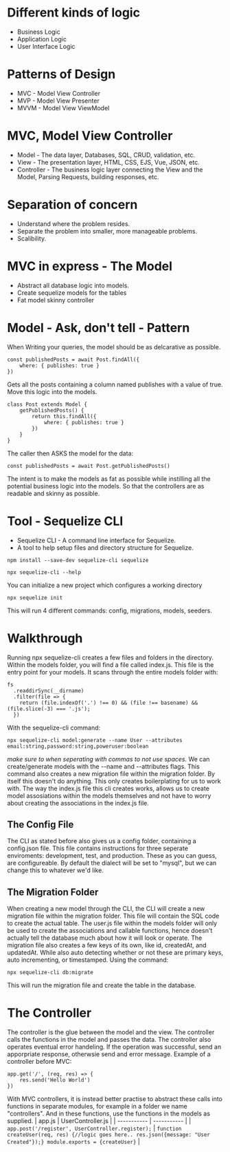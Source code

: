 # Different kinds of logic
* Business Logic
* Application Logic
* User Interface Logic

# Patterns of Design
* MVC - Model View Controller
* MVP - Model View Presenter
* MVVM - Model View ViewModel

# MVC, Model View Controller
* Model - The data layer, Databases, SQL, CRUD, validation, etc.
* View - The presentation layer, HTML, CSS, EJS, Vue, JSON, etc.
* Controller - The business logic layer connecting the View and the Model, Parsing Requests, building responses, etc.

# Separation of concern
* Understand where the problem resides.
* Separate the problem into smaller, more manageable problems.
* Scalibility. 

# MVC in express - The Model
* Abstract all database logic into models.
* Create sequelize models for the tables 
* Fat model skinny controller

# Model - Ask, don't tell - Pattern
When Writing your queries, the model should be as delcarative as possible. 
```
const publishedPosts = await Post.findAll({
    where: { publishes: true }
})
```
Gets all the posts containing a column named publishes with a value of true.
Move this logic into the models.
```
class Post extends Model {
    getPublishedPosts() {
        return this.findAll({
            where: { publishes: true }
        })
    }
}
```
The caller then ASKS the model for the data:
```
const publishedPosts = await Post.getPublishedPosts()
```
The intent is to make the models as fat as possible while instilling all the potential business logic into the models. So that the controllers are as readable and skinny as possible.



# Tool - Sequelize CLI
* Sequelize CLI - A command line interface for Sequelize.
* A tool to help setup files and directory structure for Sequelize.
```
npm install --save-dev sequelize-cli sequelize
```
```
npx sequelize-cli --help
```
You can initialize a new project which configures a working directory
```
npx sequelize init
```
This will run 4 different commands: config, migrations, models, seeders.

# Walkthrough
Running npx sequelize-cli creates a few files and folders in the directory. Within the models folder, you will find a file called index.js. This file is the entry point for your models. It scans through the entire models folder with:
```
fs
  .readdirSync(__dirname)
  .filter(file => {
    return (file.indexOf('.') !== 0) && (file !== basename) && (file.slice(-3) === '.js');
  })
```
With the sequelize-cli command: 
```
npx sequelize-cli model:generate --name User --attributes email:string,password:string,poweruser:boolean
```
*make sure to when seperating with commas to not use spaces.*
We can create/generate models with the --name and --attributes flags. This command also creates a new migration file within the migration folder.
By itself this doesn't do anything. This only creates boilerplating for us to work with. The way the index.js file this cli creates works, allows us to create model assosiations within the models themselves and not have to worry about creating the associations in the index.js file. 

## The Config File
The CLI as stated before also gives us a config folder, containing a config.json file. This file contains instructions for three seperate enviroments: development, test, and production.
These as you can guess, are configureable. By default the dialect will be set to "mysql", but we can change this to whatever we'd like. 

## The Migration Folder
When creating a new model through the CLI, the CLI will create a new migration file within the migration folder. This file will contain the SQL code to create the actual table. The user.js file within the models folder will only be used to create the associations and callable functions, hence doesn't actually tell the database much about how it will look or operate.
The migration file also creates a few keys of its own, like id, createdAt, and updatedAt. While also auto detecting whether or not these are primary keys, auto incrementing, or timestamped.
Using the command:
```
npx sequelize-cli db:migrate
```
This will run the migration file and create the table in the database.

# The Controller
The controller is the glue between the model and the view. The controller calls the functions in the model and passes the data. 
The controller also operates eventual error handeling. If the operation was successful, send an apporpriate response, otherwsie send and error message.
Example of a controller before MVC:
```
app.get('/', (req, res) => {
    res.send('Hello World')
})
```
With MVC controllers, it is instead better practise to abstract these calls into functions in separate modules, for example in a folder we name "controllers". And in these functions, use the functions in the models as supplied. 
| app.js | UserController.js |
| ----------- | ----------- |
| ```app.post('/register', UserController.register);``` | ```function createUser(req, res) {//logic goes here.. res.json({message: "User Created"});} module.exports = {createUser}```  |